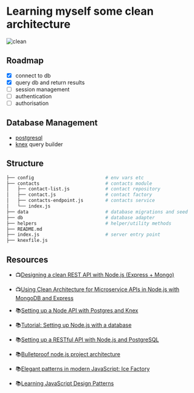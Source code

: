 # Learning myself some clean architecture

![clean](./_docs/clean-architecture-diagram.jpg)

## Roadmap

- [x] connect to db
- [x] query db and return results
- [ ] session management
- [ ] authentication
- [ ] authorisation

## Database Management

- [postgresql](https://www.postgresql.org/)
- [knex](http://knexjs.org/) query builder

## Structure

```bash
├── config                          # env vars etc
├── contacts                        # contacts module
│   ├── contact-list.js             # contact repository
│   ├── contact.js                  # contact factory
│   ├── contacts-endpoint.js        # contacts service
│   └── index.js
├── data                            # database migrations and seed
├── db                              # database adapter
├── helpers                         # helper/utility methods
├── README.md
├── index.js                        # server entry point
├── knexfile.js
```

## Resources

- 📺[Designing a clean REST API with Node.js (Express + Mongo)
  ](https://www.youtube.com/watch?v=fy6-LSE_zjI)

- 📺[Using Clean Architecture for Microservice APIs in Node.js with MongoDB and
  Express](https://www.youtube.com/watch?v=CnailTcJV_U)

- 📚[Setting up a Node API with Postgres and
  Knex](https://dev.to/easybuoy/setting-up-a-node-api-with-postgres-and-knex-588f)

- 📚[Tutorial: Setting up Node.js with a
  database](https://hackernoon.com/setting-up-node-js-with-a-database-part-1-3f2461bdd77f)

- 📚[Setting up a RESTful API with Node.js and
  PostgreSQL](https://blog.logrocket.com/setting-up-a-restful-api-with-node-js-and-postgresql-d96d6fc892d8/)

- 📚[Bulletproof node.js project
  architecture](https://softwareontheroad.com/ideal-nodejs-project-structure/)

- 📚[Elegant patterns in modern JavaScript: Ice
  Factory](https://www.freecodecamp.org/news/elegant-patterns-in-modern-javascript-ice-factory-4161859a0eee/)

- 📚[Learning JavaScript Design Patterns
  ](https://addyosmani.com/resources/essentialjsdesignpatterns/book/)
